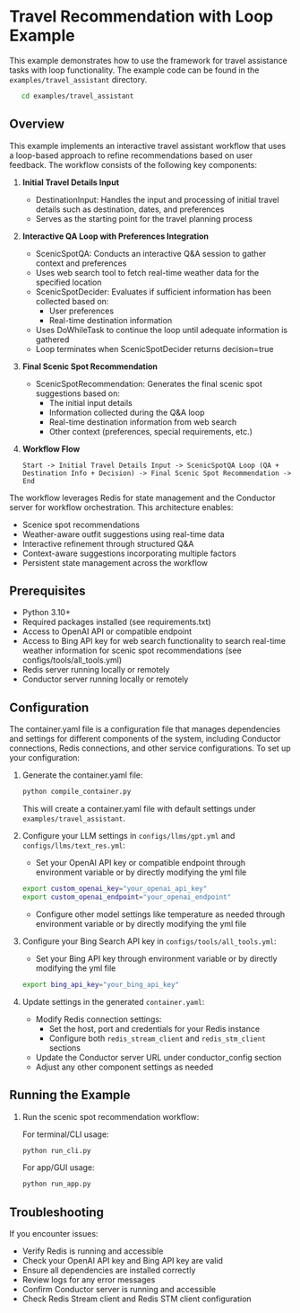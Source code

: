 # Travel Recommendation with Loop Example

This example demonstrates how to use the framework for travel assistance tasks with loop functionality. The example code can be found in the `examples/travel_assistant` directory.
```bash
   cd examples/travel_assistant
```

## Overview

This example implements an interactive travel assistant workflow that uses a loop-based approach to refine recommendations based on user feedback. The workflow consists of the following key components:

1. **Initial Travel Details Input**
   - DestinationInput: Handles the input and processing of initial travel details such as destination, dates, and preferences
   - Serves as the starting point for the travel planning process

2. **Interactive QA Loop with Preferences Integration**
   - ScenicSpotQA: Conducts an interactive Q&A session to gather context and preferences
   - Uses web search tool to fetch real-time weather data for the specified location
   - ScenicSpotDecider: Evaluates if sufficient information has been collected based on:
     - User preferences
     - Real-time destination information
   - Uses DoWhileTask to continue the loop until adequate information is gathered
   - Loop terminates when ScenicSpotDecider returns decision=true

3. **Final Scenic Spot Recommendation**
   - ScenicSpotRecommendation: Generates the final scenic spot suggestions based on:
     - The initial input details
     - Information collected during the Q&A loop
     - Real-time destination information from web search
     - Other context (preferences, special requirements, etc.)

4. **Workflow Flow**
   ```
   Start -> Initial Travel Details Input -> ScenicSpotQA Loop (QA + Destination Info + Decision) -> Final Scenic Spot Recommendation -> End
   ```

The workflow leverages Redis for state management and the Conductor server for workflow orchestration. This architecture enables:
- Scenice spot recommendations
- Weather-aware outfit suggestions using real-time data
- Interactive refinement through structured Q&A
- Context-aware suggestions incorporating multiple factors
- Persistent state management across the workflow


## Prerequisites

- Python 3.10+
- Required packages installed (see requirements.txt)
- Access to OpenAI API or compatible endpoint
- Access to Bing API key for web search functionality to search real-time weather information for scenic spot recommendations (see configs/tools/all_tools.yml)
- Redis server running locally or remotely
- Conductor server running locally or remotely

## Configuration

The container.yaml file is a configuration file that manages dependencies and settings for different components of the system, including Conductor connections, Redis connections, and other service configurations. To set up your configuration:

1. Generate the container.yaml file:
   ```bash
   python compile_container.py
   ```
   This will create a container.yaml file with default settings under `examples/travel_assistant`.

2. Configure your LLM settings in `configs/llms/gpt.yml` and `configs/llms/text_res.yml`:
   - Set your OpenAI API key or compatible endpoint through environment variable or by directly modifying the yml file
   ```bash
   export custom_openai_key="your_openai_api_key"
   export custom_openai_endpoint="your_openai_endpoint"
   ```
   - Configure other model settings like temperature as needed through environment variable or by directly modifying the yml file

3. Configure your Bing Search API key in `configs/tools/all_tools.yml`:
   - Set your Bing API key through environment variable or by directly modifying the yml file
   ```bash
   export bing_api_key="your_bing_api_key"
   ```

4. Update settings in the generated `container.yaml`:
   - Modify Redis connection settings:
     - Set the host, port and credentials for your Redis instance
     - Configure both `redis_stream_client` and `redis_stm_client` sections
   - Update the Conductor server URL under conductor_config section
   - Adjust any other component settings as needed

## Running the Example

1. Run the scenic spot recommendation workflow:

   For terminal/CLI usage:
   ```bash
   python run_cli.py
   ```

   For app/GUI usage:
   ```bash
   python run_app.py
   ```


## Troubleshooting

If you encounter issues:
- Verify Redis is running and accessible
- Check your OpenAI API key and Bing API key are valid
- Ensure all dependencies are installed correctly
- Review logs for any error messages
- Confirm Conductor server is running and accessible
- Check Redis Stream client and Redis STM client configuration

